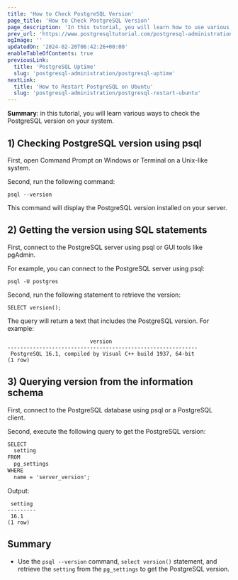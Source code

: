 ```yaml
---
title: 'How to Check PostgreSQL Version'
page_title: 'How to Check PostgreSQL Version'
page_description: 'In this tutorial, you will learn how to use various ways to check the PostgreSQL version on your system.'
prev_url: 'https://www.postgresqltutorial.com/postgresql-administration/postgresql-version/'
ogImage: ''
updatedOn: '2024-02-20T06:42:26+00:00'
enableTableOfContents: true
previousLink:
  title: 'PostgreSQL Uptime'
  slug: 'postgresql-administration/postgresql-uptime'
nextLink:
  title: 'How to Restart PostgreSQL on Ubuntu'
  slug: 'postgresql-administration/postgresql-restart-ubuntu'
---
```


**Summary**: in this tutorial, you will learn various ways to check the PostgreSQL version on your system.

## 1\) Checking PostgreSQL version using psql

First, open Command Prompt on Windows or Terminal on a Unix\-like system.

Second, run the following command:

```csssql
psql --version
```

This command will display the PostgreSQL version installed on your server.

## 2\) Getting the version using SQL statements

First, connect to the PostgreSQL server using psql or GUI tools like pgAdmin.

For example, you can connect to the PostgreSQL server using psql:

```
psql -U postgres
```

Second, run the following statement to retrieve the version:

```
SELECT version();

```

The query will return a text that includes the PostgreSQL version. For example:

```text
                          version
------------------------------------------------------------
 PostgreSQL 16.1, compiled by Visual C++ build 1937, 64-bit
(1 row)
```

## 3\) Querying version from the information schema

First, connect to the PostgreSQL database using psql or a PostgreSQL client.

Second, execute the following query to get the PostgreSQL version:

```css
SELECT
  setting
FROM
  pg_settings
WHERE
  name = 'server_version';
```

Output:

```
 setting
---------
 16.1
(1 row)
```

## Summary

- Use the `psql --version` command, `select version()` statement, and retrieve the `setting` from the `pg_settings` to get the PostgreSQL version.

